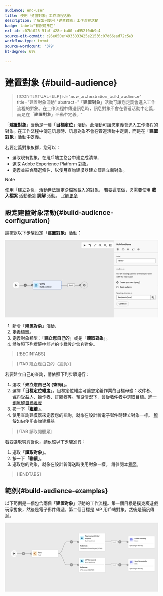 ```yaml
---
audience: end-user
title: 使用「建置對象」工作流程活動
description: 了解如何使用「建置對象」工作流程活動
badge: label="有限可用性"
exl-id: c07bb025-51b7-428e-ba00-cd552f0db9d4
source-git-commit: c26e050ef4933833425e21556c07d66ead72c5a3
workflow-type: tm+mt
source-wordcount: '379'
ht-degree: 69%

---
```


# 建置對象 {#build-audience}

>[!CONTEXTUALHELP]
>id="acw_orchestration_build_audience"
>title="建置對象活動"
>abstract="「**建置對象**」活動可讓您定義會進入工作流程的對象。在工作流程中傳送訊息時，訊息對象不會在管道活動中定義，而是在「**建置對象**」活動中定義。"

「**建置對象**」活動是一種「**目標定位**」活動。此活動可讓您定義會進入工作流程的對象。在工作流程中傳送訊息時，訊息對象不會在管道活動中定義，而是在「**建置對象**」活動中定義。

若要定義對象族群，您可以：

* 選取現有對象，在用戶端主控台中建立成清單。
* 選取 Adobe Experience Platform 對象。
* 定義並結合篩選條件，以使用查詢建模器建立器建立新對象。

>[!NOTE]
>
>使用「建立對象」活動無法鎖定從檔案載入的對象。 若要這麼做，您需要使用 **載入檔案** 活動後接 **調解** 活動。 [了解更多](../../audience/about-recipients.md)

<!--
The **Build audience** activity can be placed at the beginning of the workflow or after any other activity. Any activity can be placed after the **Build audience**.
-->

## 設定建置對象活動{#build-audience-configuration}

請按照以下步驟設定「**建置對象**」活動：

![](../assets/workflow-audience.png)

1. 新增「**建置對象**」活動。
1. 定義標籤。
1. 定義對象類型：「**建立您自己的**」或是「**讀取對象**」。
1. 請依照下列標籤中詳述的步驟設定您的對象。

>[!BEGINTABS]

>[!TAB 建立您自己的（查詢）]

若要建立自己的查詢，請依照下列步驟進行：

1. 選取「**建立您自己的 (查詢)**」。
1. 選擇「**目標定位維度**」。目標定位維度可讓您定義作業的目標母體：收件者、合約受益人、操作者、訂閱者等。預設情況下，會從收件者中選取目標。[進一步瞭解目標維度](../../audience/about-recipients.md#targeting-dimensions)
1. 按一下&#x200B;**「繼續」**。
1. 使用查詢建模器來定義您的查詢，就像在設計新電子郵件時建立對象一樣。 [瞭解如何使用查詢建模器](../../audience/../query/query-modeler-overview.md)

>[!TAB 讀取閱聽眾]

若要選取現有對象，請依照以下步驟進行：

1. 選取「**讀取對象**」。
1. 按一下&#x200B;**「繼續」**。
1. 選取您的對象，就像在設計新傳送時使用對象一樣。 請參閱本[章節](../../audience/add-audience.md)。

>[!ENDTABS]

## 範例{#build-audience-examples}

以下範例是一個包含兩個「**建置對象**」活動的工作流程。第一個目標是撲克牌遊戲玩家對象，然後是電子郵件傳遞。第二個目標是 VIP 用戶端對象，然後是簡訊傳遞。

![](../assets/workflow-audience-example.png)

